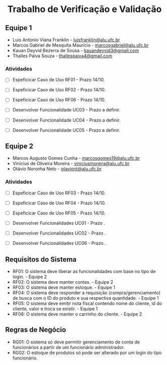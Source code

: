 <h1 align="center">Trabalho de Verificação e Validação</h1>

## Equipe 1
- Luis Antonio Viana Franklin - luisfranklin@alu.ufc.br
- Marcos Gabriel de Mesquita Maurício - marcosgabriel@alu.ufc.br
- Kauan Deyvid Bezerra de Sousa - kauandeyvid3@gmail.com 
- Thalles Paiva Souza - thallespaiva4@gmail.com
### Atividades

- [ ] Espeficicar Caso de Uso RF01 - Prazo 14/10. 
- [ ] Espeficicar Caso de Uso RF02 - Prazo 14/10. 
- [ ] Espeficicar Caso de Uso RF06 - Prazo 14/10. 
- [ ] Desenvolver Funcionalidade UC03 - Prazo a definir. 
- [ ] Desenvolver Funcionalidade UC04 - Prazo a definir. 
- [ ] Desenvolver Funcionalidade UC05 - Prazo a definir. 


## Equipe 2

- Marcos Augusto Gomes Cunha - marcosgomes19@alu.ufc.br
- Vinícius de Oliveira Moreira - viniciusmoreira@alu.ufc.br
- Otávio Noronha Neto - otaviont@alu.ufc.br

### Atividades

- [ ] Espeficicar Caso de Uso RF03 - Prazo 14/10. 
- [ ] Espeficicar Caso de Uso RF04 - Prazo 14/10. 
- [ ] Espeficicar Caso de Uso RF05 - Prazo 14/10. 
- [ ] Desenvolver Funcionalidades UC01 - Prazo . 
- [ ] Desenvolver Funcionalidades UC02 - Prazo . 
- [ ] Desenvolver Funcionalidades UC06 - Prazo .




## Requisitos do Sistema

- RF01: O sistema deve liberar as funcionalidades com base no tipo de login. - Equipe 2
- RF02: O sistema deve manter contas. - Equipe 2
- RF03: O sistema deve manter estoque. - Equipe 1
- RF04: O sistema deve responder a requisição (compra/gerenciamento) de busca com o ID do produto e sua respectiva quantidade. - Equipe 1
- RF05: O sistema deve emitir nota fiscal contendo nome do cliente, id do cliente, valor e troca se existir. - Equipe 1
- RF06: O sistema deve manter o carrinho do cliente. - Equipe 2


## Regras de Negócio

- RG01: O sistema só deve permitir gerenciamento de conta de funcionários a partir de um funcionário administrador.
- RG02: O estoque de produtos só pode ser alterado por um login do tipo funcionário.